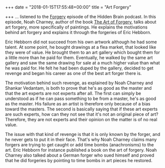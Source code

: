 +++
date = "2018-01-15T17:55:48+00:00"
title = "Art Forgery"

+++
... listened to the [Forgery](https://www.npr.org/2015/12/01/457232855/how-the-brain-tells-real-from-fake-from-fine-art-to-fine-wine) episode of the Hidden Brain podcast. In this episode, Noah Charney, author of the book [The Art of Forgery](https://www.amazon.com/Art-Forgery-Motives-Methods-Forgers/dp/0714867454/ref=as_sl_pc_tf_til?tag=grochat-20&linkCode=w00&linkId=351a233cbde4185e49e66ced4a71957d&creativeASIN=0714867454), talks about art forgery, more specifically of paintings. He explains the motivations behind art forgery and explains it through the forgeries of Eric Hebborn.

Eric Hebborn did not succeed from his own artwork although he had some talent. At some point, he bought drawings at a flea market, that looked like they were of value. He brought them to an art gallery which bought them for a little more than he paid for them. Eventually, he walked by the same art gallery and saw the same drawing for sale at a much higher value than what he was paid for. He felt he had been duped by the gallery, decided to get revenge and began his career as one of the best art forger there is.

The motivation behind such revenge, as explained by Noah Charney and Shankar Vedantam, is both to prove that he's as good as the master and that the art experts are not experts after all. The first can simply be understood as if he can pass something to be from a master, he's as good as the master. His failure as an artist is therefore only because of a bias toward the masters. The second is basically saying that if these art experts are such experts, how can they not see that it's not an original piece of art? Therefore, they are not experts and their opinion on the matter is of no real value.

The issue with that kind of revenge is that it is only known by the forger, and he never gets to put it in their face. That's why Noah Charney claims many forgers are trying to get caught or add time bombs (anachronisms) to the art. Eric Hebborn for instance published a book on the art of forgery. Noah Charney also talked about a German forger who sued himself and proved that he did forgeries by pointing to time bombs in art pieces he restored.
